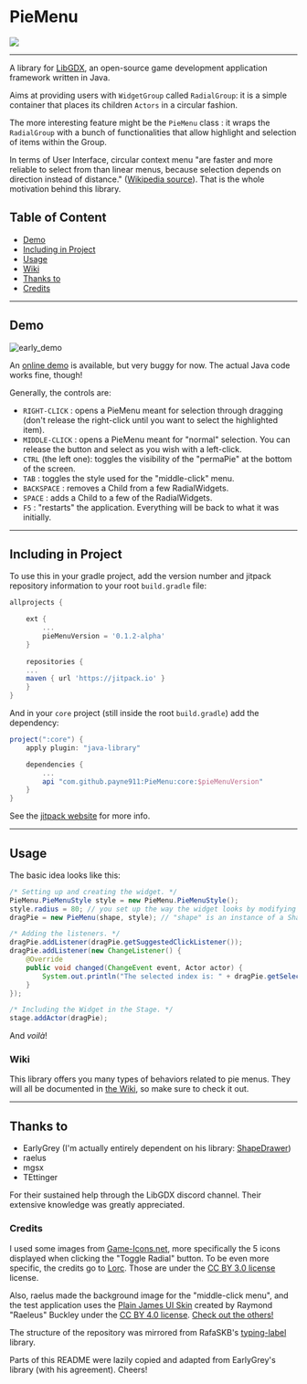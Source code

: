 # PieMenu
[![](https://jitpack.io/v/payne911/PieMenu.svg)](https://jitpack.io/#payne911/PieMenu)

---

A library for [LibGDX](https://libgdx.badlogicgames.com/), an open-source game development application framework written in Java.

Aims at providing users with `WidgetGroup` called `RadialGroup`: it is a simple container that places its children `Actors` in a circular fashion.

The more interesting feature might be the `PieMenu` class : it wraps the `RadialGroup` with a bunch of functionalities that allow highlight and selection of items within the Group.

In terms of User Interface, circular context menu "are faster and more reliable to select from than linear menus, because selection depends on direction instead of distance." ([Wikipedia source](https://en.wikipedia.org/wiki/Pie_menu#Comparison_with_other_interaction_techniques)). That is the whole motivation behind this library.

## Table of Content
* [Demo](#demo)
* [Including in Project](#including-in-project)
* [Usage](#usage)
* [Wiki](#wiki)
* [Thanks to](#thanks-to)
* [Credits](#credits)

---

## Demo
![early_demo](https://raw.githubusercontent.com/payne911/PieMenu/master/media/early_demo.gif)

An [online demo](https://payne911.github.io/PieMenu/) is available, but very buggy for now. The actual Java code works fine, though!

Generally, the controls are:
* ``RIGHT-CLICK`` : opens a PieMenu meant for selection through dragging (don't release the right-click until you want to select the highlighted item).
* ``MIDDLE-CLICK`` : opens a PieMenu meant for "normal" selection. You can release the button and select as you wish with a left-click.
* ``CTRL`` (the left one): toggles the visibility of the "permaPie" at the bottom of the screen.
* ``TAB`` : toggles the style used for the "middle-click" menu.
* ``BACKSPACE`` : removes a Child from a few RadialWidgets.
* ``SPACE`` : adds a Child to a few of the RadialWidgets.
* ``F5`` : "restarts" the application. Everything will be back to what it was initially.

---

## Including in Project
To use this in your gradle project, add the version number and jitpack repository information to your root `build.gradle` file:

```groovy
allprojects {

    ext {
    	...
        pieMenuVersion = '0.1.2-alpha'
    }
    
    repositories {
	...
	maven { url 'https://jitpack.io' }
    }
}
```

And  in your `core` project (still inside the root `build.gradle`) add the dependency:

```groovy
project(":core") {
    apply plugin: "java-library"

    dependencies {
        ...
        api "com.github.payne911:PieMenu:core:$pieMenuVersion"
    }
}
```

See the [jitpack website](https://jitpack.io/#payne911/PieMenu) for more info.

---

## Usage
The basic idea looks like this:

```java
/* Setting up and creating the widget. */
PieMenu.PieMenuStyle style = new PieMenu.PieMenuStyle();
style.radius = 80; // you set up the way the widget looks by modifying the "style" variable
dragPie = new PieMenu(shape, style); // "shape" is an instance of a ShapeDrawer

/* Adding the listeners. */
dragPie.addListener(dragPie.getSuggestedClickListener());
dragPie.addListener(new ChangeListener() {
    @Override
    public void changed(ChangeEvent event, Actor actor) {
        System.out.println("The selected index is: " + dragPie.getSelectedIndex());
    }
});

/* Including the Widget in the Stage. */
stage.addActor(dragPie);
```

And *voilà*!

### Wiki
This library offers you many types of behaviors related to pie menus. They will all be documented in [the Wiki](https://github.com/payne911/PieMenu/wiki), so make sure to check it out.

---

## Thanks to
* EarlyGrey (I'm actually entirely dependent on his library: [ShapeDrawer](https://github.com/earlygrey/shapedrawer))
* raelus
* mgsx
* TEttinger

For their sustained help through the LibGDX discord channel. Their extensive knowledge was greatly appreciated.

### Credits
I used some images from [Game-Icons.net](https://game-icons.net/), more specifically the 5 icons displayed when clicking the "Toggle Radial" button. To be even more specific, the credits go to [Lorc](http://lorcblog.blogspot.com/). Those are under the [CC BY 3.0 license](https://creativecommons.org/licenses/by/3.0/) license.

Also, raelus made the background image for the "middle-click menu", and the test application uses the [Plain James UI Skin](https://ray3k.wordpress.com/artwork/plain-james-ui-skin-for-libgdx/) created by Raymond "Raeleus" Buckley under the [CC BY 4.0 license](https://creativecommons.org/licenses/by/4.0/). [Check out the others!](https://ray3k.wordpress.com/artwork/)

The structure of the repository was mirrored from RafaSKB's [typing-label](https://github.com/rafaskb/typing-label) library.

Parts of this README were lazily copied and adapted from EarlyGrey's library (with his agreement). Cheers!
